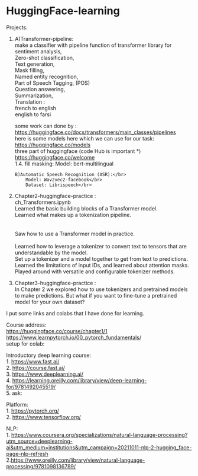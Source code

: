 # HuggingFace-learning

Projects:</br>
1.  A)Transformer-pipeline:</br>
    make a classifier with pipeline function of transformer library for </br>
    sentiment analysis,</br>
    Zero-shot classification,</br>
    Text generation,</br>
    Mask filling,</br>
    Named entity recognition, </br>
    Part of Speech Tagging, (POS)</br>
    Question answering,</br>
    Summarization,</br>
    Translation :</br>
        french to english</br>
        english to farsi</br>
    
    some work can done by :</br>
        https://huggingface.co/docs/transformers/main_classes/pipelines</br>
    here is some models here which we can use for our task:</br>
        https://huggingface.co/models</br>
    three part of huggingface (code Hub is important *)</br>
        https://huggingface.co/welcome</br>
  1.4. fill masking:
        Model: bert-multilingual
        
        B)Automatic Speech Recognition (ASR):</br>
            Model: Wav2vec2-facebook</br>
            Dataset: Librispeech</br>
        
        
2.  Chapter2-huggingface-practice :</br>
        ch_Transformers.ipynb</br>
        Learned the basic building blocks of a Transformer model.</br>
        Learned what makes up a tokenization pipeline.</br></br></br>
        Saw how to use a Transformer model in practice.</br></br>
        Learned how to leverage a tokenizer to convert text to tensors that are understandable by the model.</br>
        Set up a tokenizer and a model together to get from text to predictions.</br>
        Learned the limitations of input IDs, and learned about attention masks.</br>
        Played around with versatile and configurable tokenizer methods.</br>
  
3.  Chapter3-huggingface-practice :</br>
       In Chapter 2 we explored how to use tokenizers and pretrained models to make predictions. But what if you want to fine-tune a pretrained model for your own             dataset?
    
I put some links and colabs that I have done for learning.</br>

Course address:</br>
    https://huggingface.co/course/chapter1/1</br>
    https://www.learnpytorch.io/00_pytorch_fundamentals/</br>
    setup for colab: 
    

Introductory deep learning course: </br>
    1. https://www.fast.ai/</br>
    2. https://course.fast.ai/</br>
    3. https://www.deeplearning.ai/</br>
    4. https://learning.oreilly.com/library/view/deep-learning-for/9781492045519/</br>
    5. ask:
          
    
Platform:</br>
    1. https://pytorch.org/</br>
    2. https://www.tensorflow.org/</br>
    
    
NLP:</br>
    1. https://www.coursera.org/specializations/natural-language-processing?utm_source=deeplearning-ai&utm_medium=institutions&utm_campaign=20211011-nlp-2-hugging_face-page-nlp-refresh </br>
    2.https://www.oreilly.com/library/view/natural-language-processing/9781098136789/</br>
